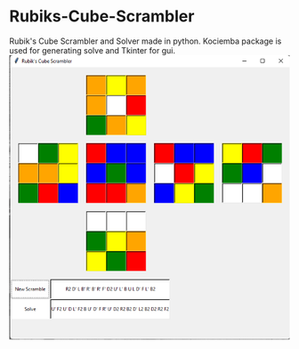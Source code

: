 # Rubiks-Cube-Scrambler
 
Rubik's Cube Scrambler and Solver made in python. Kociemba package is used for generating solve and Tkinter for gui.
![plot](./screenshots/scrambled_ss.png)
